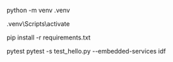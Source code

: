 python -m venv .venv

.venv\Scripts\activate

pip install -r requirements.txt

pytest
pytest -s test_hello.py --embedded-services idf
